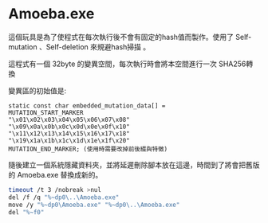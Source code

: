 # Amoeba.exe
這個玩具是為了使程式在每次執行後不會有固定的hash值而製作。使用了 Self-mutation 、Self-deletion 來規避hash掃描 。

這程式有一個 32byte 的變異空間，每次執行時會將本空間進行一次 SHA256轉換  

變異區的初始值是:

```
static const char embedded_mutation_data[] =
MUTATION_START_MARKER
"\x01\x02\x03\x04\x05\x06\x07\x08"
"\x09\x0a\x0b\x0c\x0d\x0e\x0f\x10"
"\x11\x12\x13\x14\x15\x16\x17\x18"
"\x19\x1a\x1b\x1c\x1d\x1e\x1f\x20"
MUTATION_END_MARKER; (使用時需要改掉前後綴與特徵)
```
隨後建立一個系統隱藏資料夾，並將延遲刪除腳本放在這邊，時間到了將會把舊版的 Amoeba.exe 替換成新的。
```bash
timeout /t 3 /nobreak >nul
del /f /q "%~dp0\..\Amoeba.exe"
move /y "%~dp0\Amoeba.exe" "%~dp0\..\Amoeba.exe"
del "%~f0"
```


